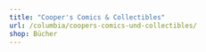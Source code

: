 ```yaml
---
title: "Cooper's Comics & Collectibles"
url: /columbia/coopers-comics-und-collectibles/
shop: Bücher
---
```

